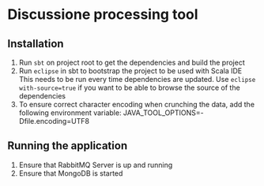 # Discussione processing tool

## Installation

1. Run ```sbt``` on project root to get the dependencies and build the project
2. Run ```eclipse``` in sbt to bootstrap the project to be used with Scala IDE
This needs to be run every time dependencies are updated. Use ```eclipse with-source=true``` if you want to be able to browse the source of the dependencies
3. To ensure correct character encoding when crunching the data, add the following environment variable: JAVA_TOOL_OPTIONS=-Dfile.encoding=UTF8

## Running the application

1. Ensure that RabbitMQ Server is up and running
2. Ensure that MongoDB is started
